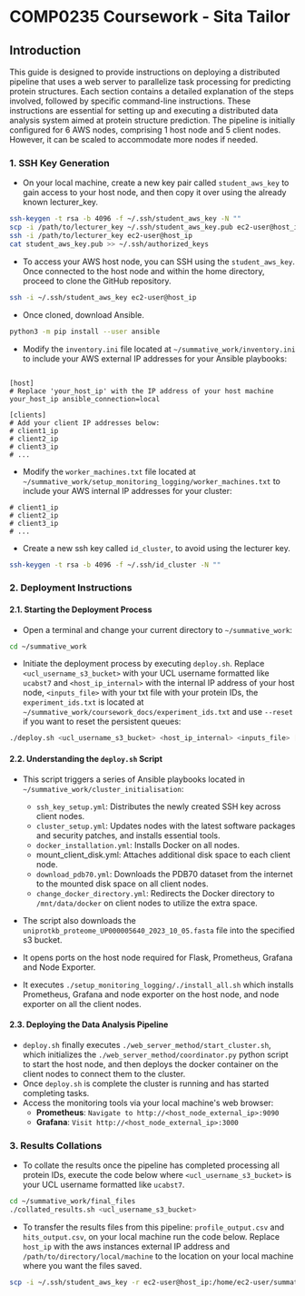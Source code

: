 # COMP0235 Coursework - Sita Tailor


## Introduction

This guide is designed to provide instructions on deploying a distributed pipeline that uses a web server to parallelize task processing for predicting protein structures. Each section contains a detailed explanation of the steps involved, followed by specific command-line instructions. These instructions are essential for setting up and executing a distributed data analysis system aimed at protein structure prediction. The pipeline is initially configured for 6 AWS nodes, comprising 1 host node and 5 client nodes. However, it can be scaled to accommodate more nodes if needed.

### 1. SSH Key Generation
- On your local machine, create a new key pair called `student_aws_key` to gain access to your host node, and then copy it over using the already known lecturer_key.

```bash
ssh-keygen -t rsa -b 4096 -f ~/.ssh/student_aws_key -N ""
scp -i /path/to/lecturer_key ~/.ssh/student_aws_key.pub ec2-user@host_ip:~/
ssh -i /path/to/lecturer_key ec2-user@host_ip
cat student_aws_key.pub >> ~/.ssh/authorized_keys
```

- To access your AWS host node, you can SSH using the `student_aws_key`. Once connected to the host node and within the home directory, proceed to clone the GitHub repository.

```bash
ssh -i ~/.ssh/student_aws_key ec2-user@host_ip
```


- Once cloned, download Ansible.
```bash
python3 -m pip install --user ansible
```


- Modify the `inventory.ini` file located at `~/summative_work/inventory.ini` to include your AWS external IP addresses for your Ansible playbooks:

```plain text

[host]
# Replace 'your_host_ip' with the IP address of your host machine
your_host_ip ansible_connection=local

[clients]
# Add your client IP addresses below:
# client1_ip
# client2_ip
# client3_ip
# ...
```

- Modify the `worker_machines.txt` file located at `~/summative_work/setup_monitoring_logging/worker_machines.txt` to include your AWS internal IP addresses for your cluster:

```plain text
# client1_ip
# client2_ip
# client3_ip
# ...
```

- Create a new ssh key called `id_cluster`, to avoid using the lecturer key.

```bash
ssh-keygen -t rsa -b 4096 -f ~/.ssh/id_cluster -N ""
```

### 2. Deployment Instructions

#### 2.1. Starting the Deployment Process

- Open a terminal and change your current directory to `~/summative_work`:
```bash
cd ~/summative_work
```
- Initiate the deployment process by executing `deploy.sh`. Replace `<ucl_username_s3_bucket>` with your UCL username formatted like `ucabst7` and `<host_ip_internal>` with the internal IP address of your host node, `<inputs_file>` with your txt file with your protein IDs, the `experiment_ids.txt` is located at `~/summative_work/coursework_docs/experiment_ids.txt` and use `--reset` if you want to reset the persistent queues:
```bash
./deploy.sh <ucl_username_s3_bucket> <host_ip_internal> <inputs_file> [--reset]
```

#### 2.2. Understanding the `deploy.sh` Script
- This script triggers a series of Ansible playbooks located in `~/summative_work/cluster_initialisation`:

    - `ssh_key_setup.yml`: Distributes the newly created SSH key across client nodes.
    - `cluster_setup.yml`: Updates nodes with the latest software packages and security patches, and installs essential tools.
    - `docker_installation.yml`: Installs Docker on all nodes.
    - mount_client_disk.yml: Attaches additional disk space to each client node.
    - `download_pdb70.yml`: Downloads the PDB70 dataset from the internet to the mounted disk space on all client nodes.
    - `change_docker_directory.yml`: Redirects the Docker directory to `/mnt/data/docker` on client nodes to utilize the extra space.
- The script also downloads the `uniprotkb_proteome_UP000005640_2023_10_05.fasta` file into the specified s3 bucket.
- It opens ports on the host node required for Flask, Prometheus, Grafana and Node Exporter.
- It executes `./setup_monitoring_logging/./install_all.sh` which installs Prometheus, Grafana and node exporter on the host node, and node exporter on all the client nodes.

#### 2.3. Deploying the Data Analysis Pipeline

- `deploy.sh` finally executes `./web_server_method/start_cluster.sh`, which initializes the `./web_server_method/coordinator.py` python script to start the host node, and then deploys the docker container on the client nodes to connect them to the cluster.
- Once `deploy.sh` is complete the cluster is running and has started completing tasks.
- Access the monitoring tools via your local machine's web browser:
    - **Prometheus**: `Navigate to http://<host_node_external_ip>:9090`
    - **Grafana**: `Visit http://<host_node_external_ip>:3000`




### 3. Results Collations
- To collate the results once the pipeline has completed processing all protein IDs, execute the code below where `<ucl_username_s3_bucket>` is your UCL username formatted like `ucabst7`.

```bash
cd ~/summative_work/final_files
./collated_results.sh <ucl_username_s3_bucket>
```

- To transfer the results files from this pipeline: `profile_output.csv` and `hits_output.csv`, on your local machine run the code below. Replace `host_ip` with the aws instances external IP address and `/path/to/directory/local/machine` to the location on your local machine where you want the files saved.

```bash
scp -i ~/.ssh/student_aws_key -r ec2-user@host_ip:/home/ec2-user/summative_work/final_files/transfer_local /path/to/directory/local/machine
```
